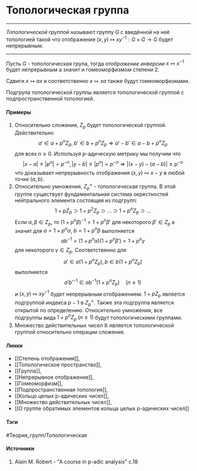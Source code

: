 # Топологическая группа
***
*Топологической группой* называют группу $G$ с введённой на неё топологией такой что отображение $(x,y)\mapsto xy^{-1}:G\times G\to G$ будет непрерывным.
***
Пусть $G$ - топологическая група, тогда *отображение инверсии* $x\mapsto x^{-1}$ будет непрерывным а значит и гомеоморфизмом степени $2$.

Сдвиги $x\mapsto ax$ и соответственно $x\mapsto xa$ также будут гомеоморфизмами. 

Подгрупа топологической группы является топологической группой с подпространственной топологией.
#### Примеры
1. Относительно сложения, $Z_{p}$ будет топологической группой. Действительно
   $$
   a'\in a+p^{n}Z_{p},\;b'\in b+p^{n}Z_{p}\Longrightarrow a'-b'\in a-b+p^{n}Z_{p}
   $$
   для всех $n\ge0$. Используя $p$-адическую метрику мы получим что
   $$
   |x-a|\le|p^{n}|=p^{-n},|y-b|\le|p^{n}|=p^{-n}\Longrightarrow|(x-y)-(a-b)|\le p^{-n}
   $$
   что доказывает непрерывность отображения $(x,y)\mapsto x-y$ в любой точке $(a,b)$.
2. Относительно умножения, $Z_{p}^{\times}$ - топологическая группа. В этой группе существует фундаментальная система окрестностей нейтрального элемента состоящяя из подгрупп:
   $$1+pZ_{p}\supset1+p^{2}Z_{p}\supset\dots\supset1+p^{n}Z_{p}\supset\dots
   $$
   Если $\alpha,\beta\in Z_{p}$, то $(1+p^{n}\beta)^{-1}=1+p^{n}\beta'$ для некоторого $\beta'\in Z_{p}$ а значит для $a=1+p^{n}\alpha$, $b=1+p^{n}\beta$ выполняется
   $$
   ab^{-1}=(1+p^{n}\alpha)(1+p^{n}\beta')=1+p^{n}\gamma
   $$
   для некоторого $\gamma\in Z_{p}$. Соответственно для 
   $$
   a'\in a(1+p^{n}Z_{p}), b\in b(1+p^{n}Z_{p})
   $$
   выполняется
   $$
   a'b'^{-1}\in ab^{-1}(1+p^{n}Z_{p})\quad(n\ge1)
   $$
   и $(x,y)\mapsto xy^{-1}$ будет непрерывным отображением. $1+pZ_{p}$ является подгруппой индекса $p-1$ в $Z_{p}^{\times}$. Также эта подгруппа является открытой по определению. Относительно умножения, все подгруппы вида $1+p^{n}Z_{p}\;(n\ge1)$ будут топологическими группами. 
3. Множество действительных чисел $\mathbb{R}$ является топологической группой относительно операции сложения.
#### Линки
- [[Степень отображения]],
- [[Топологическое пространство]],
- [[Группа]],
- [[Непрерывное отображение]],
- [[Гомеоморфизм]],
- [[Подпространственная топология]],
- [[Кольцо целых p-адических чисел]],
- [[Множество действительных чисел]],
- [[О группе обратимых элементов кольца целых p-адических чисел]]
#### Тэги
 #Теория_групп/Топологическая
#### Источники
1. Alain M. Robert - "A course in p-adic analysis" c.18